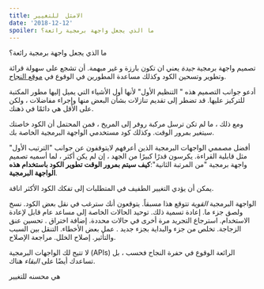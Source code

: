 ```yaml
---
title: الامثل  للتغيير
date: '2018-12-12'
spoiler: ما الذي يجعل واجهة برمجية رائعة؟
---
```


ما الذي يجعل واجهة برمجية رائعة؟

تصميم واجهة برمجية *جيدة* يعني ان تكون بارزة و  غير مبهمة. أن تشجع على سهولة قرائة وتطوير وتسحين الكود وكذلك مساعدة المطورين في الوقوع في  [موقع النجاح](https://blog.codinghorror.com/falling-into-the-pit-of-success/).

أدعو جوانب التصميم هذه " التنظيم الأول" لأنها أول الأشياء التي يميل إليها مطور المكتبة للتركيز عليها. قد تضطر إلى تقديم تنازلات بشأن البعض منها وإجراء مفاضلات ، ولكن على الأقل هي دائمًا في ذهنك.


ومع ذلك ، ما لم تكن ترسل مركبة روفر إلى المريخ ، فمن المحتمل أن الكود خاصتك سيتغير بمرور الوقت. وكذلك كود مستخدمي الواجهة البرمجية الخاصة بك.

أفضل مصممي الواجهات البرمجية  الذين أعرفهم لايتوقفون عن جوانب "الترتيب الأول" مثل قابلية القراءة. يكرسون قدرًا كبيرًا من الجهد ، إن لم يكن أكثر ، لما أسميه تصميم واجهة برمجية "من المرتبة الثانية":**كيف سيتم بمرور الوقت تطوير الكود باستخدام هذه الواجهة البرمجية**.

يمكن أن يؤدي التغيير الطفيف في المتطلبات إلى تفكك الكود الأكثر اناقة.

الواجهة البرمجية *القوية* تتوقع هذا مسبقاً. يتوقعون أنك سترغب في نقل بعض الكود. نسخ ولصق جزء ما. إعادة تسمية ذلك. توحيد الحالات الخاصة إلى مساعد عام قابل لإعادة الاستخدام. استرجاع التجريد مرة أخرى في حالات محددة. إضافة اختراق . تحسين عنق الزجاجة. تخلص من جزء والبداية بجزء جديد . عمل بعض الأخطاء. التنقل بين السبب والتأثير. إصلاح الخلل. مراجعة الإصلاح.

لا تتيح لك الواجهات البرمجية (APIs) الرائعة الوقوع في حفرة النجاح فحسب ، بل تساعدك أيضًا على *البقاء* هناك.

هي محسنه للتغيير
